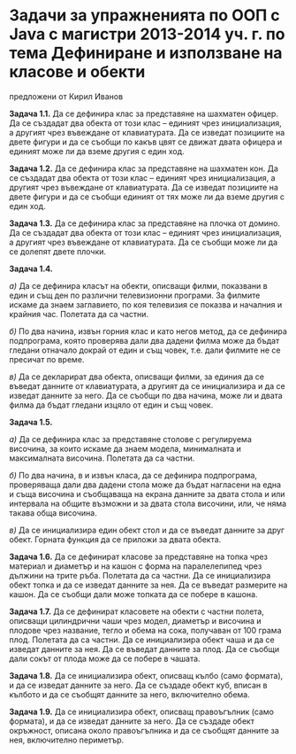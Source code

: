 Задачи за упражненията по ООП с Java с магистри 2013-2014 уч. г. по тема Дефиниране и използване на класове и обекти
========
предложени от Кирил Иванов

**Задача 1.1.** Да се дефинира клас за представяне на шахматен офицер. Да се създадат два обекта от този клас – единият чрез инициализация, а другият чрез въвеждане от клавиатурата. Да се изведат позициите на двете фигури и да се съобщи по какъв цвят се движат двата офицера и единият може ли да вземе другия с един ход.


**Задача 1.2.** Да се дефинира клас за представяне на шахматен кон. Да се създадат два обекта от този клас – единият чрез инициализация, а другият чрез въвеждане от клавиатурата. Да се изведат позициите на двете фигури и да се съобщи единият от тях може ли да вземе другия с един ход.


**Задача 1.3.** Да се дефинира клас за представяне на плочка от домино. Да се създадат два обекта от този клас – единият чрез инициализация, а другият чрез въвеждане от клавиатурата. Да се съобщи може ли да се долепят двете плочки.


**Задача 1.4.**

*а)* Да се дефинира класът на обекти, описващи филми, показвани в един и същ ден по различни телевизионни програми. За филмите искаме да знаем заглавието, по коя телевизия се показва и началния и крайния час. Полетата да са частни.

*б)* По два начина, извън горния клас и като негов метод, да се дефинира подпрограма, която проверява дали два дадени филма може да бъдат гледани отначало докрай от един и същ човек, т.е. дали филмите не се пресичат по време.

*в)* Да се декларират два обекта, описващи филми, за единия да се въведат данните от клавиатурата, а другият да се инициализира и да се изведат данните за него. Да се съобщи по два начина, може ли и двата филма да бъдат гледани изцяло от един и същ човек.


**Задача 1.5.**

*а)* Да се дефинира клас за представяне столове с регулируема височина, за които искаме да знаем модела, минималната и максималната височина. Полетата да са частни.

*б)* По два начина, в и извън класа, да се дефинира подпрограма, проверяваща дали два дадени стола може да бъдат нагласени на една и съща височина и съобщаваща на екрана данните за двата стола и или интервала на общите възможни и за двата стола височини, или, че няма такава обща височина.

*в)* Да се инициализира един обект стол и да се въведат данните за друг обект. Горната функция да се приложи за двата обекта.


**Задача 1.6.** Да се дефинират класове за представяне на топка чрез материал и диаметър и на кашон с форма на паралелепипед чрез дължини на трите ръба. Полетата да са частни. Да се инициализира обект топка и да се изведат данните за нея. Да се въведат размерите на кашон. Да се съобщи дали може топката да се побере в кашона.


**Задача 1.7.** Да се дефинират класовете на обекти с частни полета, описващи цилиндрични чаши чрез модел, диаметър и височина и плодове чрез название, тегло и обема на сока, получаван от 100 грама плод. Полетата да са частни. Да се инициализира обект чаша и да се изведат данните за нея. Да се въведат данните за плод. Да се съобщи дали сокът от плода може да се побере в чашата.


**Задача 1.8.** Да се инициализира обект, описващ кълбо (само формата), и да се изведат данните за него. Да се създаде обект куб, вписан в кълбото и да се съобщят данните за него, включително обема.


**Задача 1.9.** Да се инициализира обект, описващ правоъгълник (само формата), и да се изведат данните за него. Да се създаде обект окръжност, описана около правоъгълника и да се съобщят данните за нея, включително периметър.